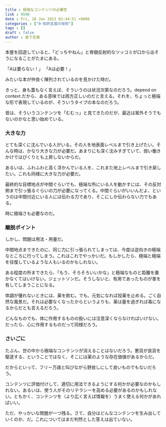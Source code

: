 ```yaml
---
title : 極端なコンテンツの必要性
link : 9596
date : Fri, 18 Jan 2013 02:44:51 +0000
categories : ["0-知的生産の技術"]
tags : []
draft : false
author : 倉下忠憲
---
```


本屋を回遊していると、「どっちやねん」と脊髄反射的なツッコミが口から出そうになることがたまにある。

「Aは要らない！」
「Aは必要！」

みたいな本が仲良く陳列されているのを見かけた時だ。

きっと、身も蓋もなく言えば、そういうのは状況次第なのだろう。depend on context.だから、ある意味では両方正しいのだと言える。それを、ちょっと極端な形で表現しているのが、そういうタイプの本なのだろう。

昔は、そういうコンテンツを「むむっ」と見てきたのだが、最近は案外そうでもないのかなと思い始めている。

<h3>大きな力</h3>
とても深くに沈んでいる人がいる。その人を地表面レベルまで引き上げたい。そんな時は、かなり大きな力が必要だ。あまりにも深く沈みすぎていて、弱い働きかけではぴくりとも上昇しないからだ。

あるいは、ふわふわと高く浮かんでいる人を、これまた地上レベルまで引き戻したい。これも同様に大きな力が必要だ。

最終的な目標地点が中間ぐらいでも、極端な所にいる人を動かすには、その反対側まで引っ張るぐらいの力が必要になってくる。中間ぐらいがいいんだよ、というのは中間付近にいる人には伝わる力であり、そこにしか伝わらない力でもある。

時に極端さも必要なのだ。

<h3>離脱ポイント</h3>
しかし、問題は用法・用量だ。

中間地点まできたのに、同じ力に引っ張られてしまっては、今度は逆向きの極端なところに行ってしまう。これはこれでやっかいだ。もしかしたら、極端と極端を往復しているような人もいるのかもしれない。

ある程度の所まできたら、「もう、そろそろいいかな」と極端なものと距離を置かなくてはいけない。ジェットソンだ。そうしないと、有用であったものが害を有してしまうことになる。

体調が優れないときには、薬を飲む。でも、元気になれば投薬を止める。ごく自然な風景だ。それは必要なくなったからというよりも、薬は量を過ぎれば毒になるからだとも言えるだろう。

どんなものでも、体に作用するものの扱いには注意深くならなければいけない。だったら、心に作用するものだって同様だろう。

<h3>さいごに</h3>
たぶん、世の中から極端なコンテンツが消えることはないだろう。悪貨が良貨を駆逐する、ということではなく、そこには薬のような存在価値があるからだ。

だからといって、フリー万歳と叫びながら野放しにして良いものでもないだろう。

コンテンツに評価付けして、適切に用法できるようにする何かが必要なのかもしれない。あるいは、使う人がそのリテラシーを高める必要があるのかもしれない。ともかく、コンテンツを（より広く言えば情報を）うまく使える何かがあればいい。

ただ、やっかいな問題が一つ残る。さて、自分はどんなコンテンツを生み出していくのか、だ。これについてはまだ判然とした答えは出ていない。